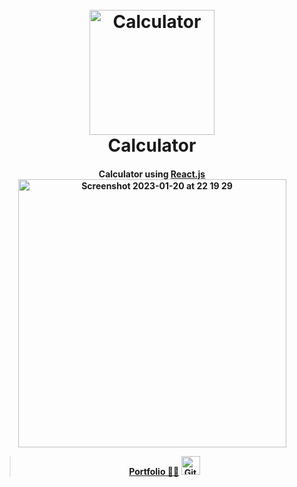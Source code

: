 <h1 align="center">
  <br>
  <a href="https://chrsitmas-tree-client-p1mr.vercel.app/"><img src="https://w7.pngwing.com/pngs/597/263/png-transparent-calculator-how-to-calculate-calculation-count-calculating-machine-thumbnail.png" alt="Calculator" width="200"></a>
  <br>
  Calculator
  <br>
</h1>

<h4 align="center">Calculator using <a href="https://uk.reactjs.org/" target="_blank">React.js</a>

<img width="429" alt="Screenshot 2023-01-20 at 22 19 29" src="https://user-images.githubusercontent.com/84936189/213798173-99dea6b7-107b-4743-bacd-8b0a8211c242.png">

> [Portfolio 👨‍💻](https://yuriy-kulakovskyi.github.io/Portfolio/) <a href="https://github.com/yuriy-kulakovskyi"><img width="30" src="https://camo.githubusercontent.com/eff93eb40f9cb9691cdbedba4158b8acca6e4a33d723234f5135cea107381a05/68747470733a2f2f63646e342e69636f6e66696e6465722e636f6d2f646174612f69636f6e732f69636f6e73696d706c652d6c6f676f74797065732f3531322f6769746875622d3531322e706e67" alt="GitHub logo"></a>
